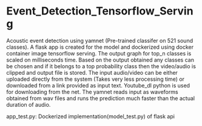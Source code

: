 # Event_Detection_Tensorflow_Serving
Acoustic event detection using yamnet (Pre-trained classifer on 521 sound classes).  A flask app is created for the model and dockerized using docker container image tensorflow serving. The output graph for top_n classes is scaled on milliseconds time. Based on the output obtained any classes can be chosen and if it belongs to a top probability class then the video/audio is clipped and output file is stored. The input audio/video can be either uploaded directly from the system (Takes very less processing time) or downloaded from a link provided as input text. Youtube_dl python is used for downloading from the net. The yamnet reads input as waveforms obtained from wav files and runs the prediction much faster than the actual duration of audio. 

app_test.py: Dockerized implementation(model_test.py) of flask api
